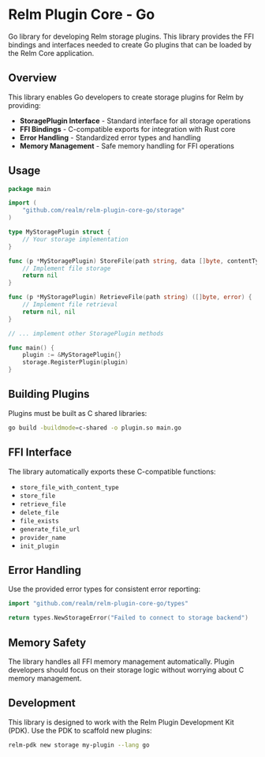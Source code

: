 # Relm Plugin Core - Go

Go library for developing Relm storage plugins. This library provides the FFI bindings and interfaces needed to create Go plugins that can be loaded by the Relm Core application.

## Overview

This library enables Go developers to create storage plugins for Relm by providing:

- **StoragePlugin Interface** - Standard interface for all storage operations
- **FFI Bindings** - C-compatible exports for integration with Rust core
- **Error Handling** - Standardized error types and handling
- **Memory Management** - Safe memory handling for FFI operations

## Usage

```go
package main

import (
    "github.com/realm/relm-plugin-core-go/storage"
)

type MyStoragePlugin struct {
    // Your storage implementation
}

func (p *MyStoragePlugin) StoreFile(path string, data []byte, contentType *string) error {
    // Implement file storage
    return nil
}

func (p *MyStoragePlugin) RetrieveFile(path string) ([]byte, error) {
    // Implement file retrieval
    return nil, nil
}

// ... implement other StoragePlugin methods

func main() {
    plugin := &MyStoragePlugin{}
    storage.RegisterPlugin(plugin)
}
```

## Building Plugins

Plugins must be built as C shared libraries:

```bash
go build -buildmode=c-shared -o plugin.so main.go
```

## FFI Interface

The library automatically exports these C-compatible functions:

- `store_file_with_content_type`
- `store_file`
- `retrieve_file` 
- `delete_file`
- `file_exists`
- `generate_file_url`
- `provider_name`
- `init_plugin`

## Error Handling

Use the provided error types for consistent error reporting:

```go
import "github.com/realm/relm-plugin-core-go/types"

return types.NewStorageError("Failed to connect to storage backend")
```

## Memory Safety

The library handles all FFI memory management automatically. Plugin developers should focus on their storage logic without worrying about C memory management.

## Development

This library is designed to work with the Relm Plugin Development Kit (PDK). Use the PDK to scaffold new plugins:

```bash
relm-pdk new storage my-plugin --lang go
```